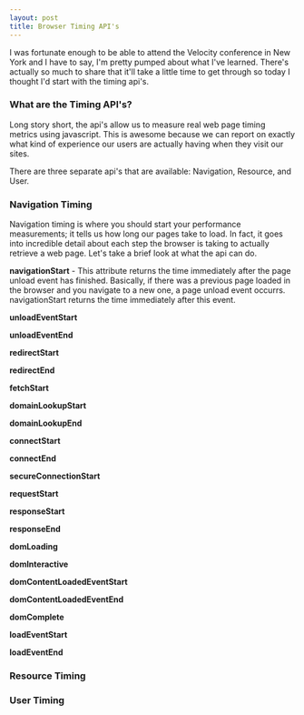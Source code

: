 ```yaml
---
layout: post
title: Browser Timing API's
---
```


I was fortunate enough to be able to attend the Velocity conference in New York and I have to say, I'm pretty pumped about what I've learned.  There's actually so much to share that it'll take a little time to get through so today I thought I'd start with the timing api's.

### What are the Timing API's?

Long story short, the api's allow us to measure real web page timing metrics using javascript.  This is awesome because we can report on exactly what kind of experience our users are actually having when they visit our sites.

There are three separate api's that are available: Navigation, Resource, and User.

### Navigation Timing

Navigation timing is where you should start your performance measurements; it tells us how long our pages take to load.  In fact, it goes into incredible detail about each step the browser is taking to actually retrieve a web page.  Let's take a brief look at what the api can do.

**navigationStart** - This attribute returns the time immediately after the page unload event has finished.  Basically, if there was a previous page loaded in the browser and you navigate to a new one, a page unload event occurrs.  navigationStart returns the time immediately after this event.

**unloadEventStart**

**unloadEventEnd**

**redirectStart**

**redirectEnd**

**fetchStart**

**domainLookupStart**

**domainLookupEnd**

**connectStart**

**connectEnd**

**secureConnectionStart**

**requestStart**

**responseStart**

**responseEnd**

**domLoading**

**domInteractive**

**domContentLoadedEventStart**

**domContentLoadedEventEnd**

**domComplete**

**loadEventStart**

**loadEventEnd**


### Resource Timing

### User Timing